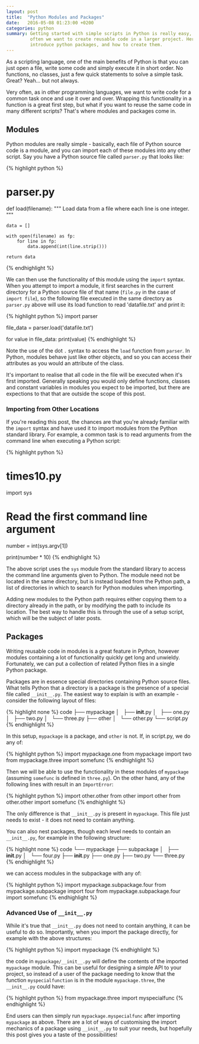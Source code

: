 ```yaml
---
layout: post
title:  "Python Modules and Packages"
date:   2016-05-08 01:23:00 +0200
categories: python
summary: Getting started with simple scripts in Python is really easy, but
         often we want to create reusable code in a larger project. Here we
         introduce python packages, and how to create them.
---
```


As a scripting language, one of the main benefits of Python is that you can just
open a file, write some code and simply execute it in short order. No functions,
no classes, just a few quick statements to solve a simple task. Great? Yeah...
but not always.

Very often, as in other programming languages, we want to write code for a
common task once and use it over and over. Wrapping this functionality in a
function is a great first step, but what if you want to reuse the same code in
many different scripts? That's where modules and packages come in.

## Modules

Python modules are really simple - basically, each file of Python source code is
a module, and you can import each of these modules into any other script. Say
you have a Python source file called `parser.py` that looks like:

{% highlight python %}
# parser.py

def load(filename):
    """
    Load data from a file where each line is one integer.
    """

    data = []

    with open(filename) as fp:
        for line in fp:
            data.append(int(line.strip()))

    return data
{% endhighlight %}

We can then use the functionality of this module using the `import` syntax.
When you attempt to import a module, it first searches in the current directory
for a Python source file of that name (`file.py` in the case of `import file`),
so the following file executed in the same directory as `parser.py` above will
use its load function to read 'datafile.txt' and print it:

{% highlight python %}
import parser

file_data = parser.load('datafile.txt')

for value in file_data:
    print(value)
{% endhighlight %}

Note the use of the dot `.` syntax to access the `load` function from `parser`.
In Python, modules behave just like other objects, and so you can access their
attributes as you would an attribute of the class.

It's important to realise that all code in the file will be executed when it's
first imported. Generally speaking you would only define functions, classes and
constant variables in modules you expect to be imported, but there are
expections to that that are outside the scope of this post.

### Importing from Other Locations

If you're reading this post, the chances are that you're already familiar with
the `import` syntax and have used it to import modules from the Python standard
library. For example, a common task is to read arguments from the command line
when executing a Python script:

{% highlight python %}
# times10.py

import sys

# Read the first command line argument
number = int(sys.argv[1])

print(number * 10)
{% endhighlight %}

The above script uses the `sys` module from the standard library to access the
command line arguments given to Python. The module need not be located in the
same directory, but is instead loaded from the Python path, a list of
directories in which to search for Python modules when importing.

Adding new modules to the Python path requires either copying them to a
directory already in the path, or by modifying the path to include its location.
The best way to handle this is through the use of a setup script, which will be
the subject of later posts.

## Packages

Writing reusable code in modules is a great feature in Python, however modules
containing a lot of functionality quickly get long and unwieldy. Fortunately, we
can put a collection of related Python files in a single Python package.

Packages are in essence special directories containing Python source files. What
tells Python that a directory is a package is the presence of a special file
called `__init__.py`. The easiest way to explain is with an example - consider
the following layout of files:

{% highlight none %}
code
├── mypackage
│   ├── __init__.py
│   ├── one.py
│   ├── two.py
│   └── three.py
├── other
│   └── other.py
└── script.py
{% endhighlight %}

In this setup, `mypackage` is a package, and `other` is not. If, in script.py,
we do any of:

{% highlight python %}
import mypackage.one
from mypackage import two
from mypackage.three import somefunc
{% endhighlight %}

Then we will be able to use the functionality in these modules of `mypackage`
(assuming `somefunc` is defined in `three.py`). On the other hand, any of the 
following lines with result in an `ImportError`:

{% highlight python %}
import other.other
from other import other
from other.other import somefunc
{% endhighlight %}

The only difference is that `__init__.py` is present in `mypackage`. This file
just needs to exist - it does not need to contain anything.

You can also nest packages, though each level needs to contain an `__init__.py`,
for example in the following structure:

{% highlight none %}
code
└── mypackage
    ├── subpackage
    │   ├── __init__.py
    │   └── four.py
    ├── __init__.py
    ├── one.py
    ├── two.py
    └── three.py
{% endhighlight %}

we can access modules in the subpackage with any of:

{% highlight python %}
import mypackage.subpackage.four
from mypackage.subpackage import four
from mypackage.subpackage.four import somefunc
{% endhighlight %}

### Advanced Use of `__init__.py`

While it's true that `__init__.py` does not need to contain anything, it can be
useful to do so. Importantly, when you import the package directly, for example
with the above structures:

{% highlight python %}
import mypackage
{% endhighlight %}

the code in `mypackage/__init__.py` will define the contents of the imported
`mypackage` module. This can be useful for designing a simple API to your
project, so instead of a user of the package needing to know that the function
`myspecialfunction` is in the module `mypackage.three`, the `__init__.py` could
have:

{% highlight python %}
from mypackage.three import myspecialfunc
{% endhighlight %}

End users can then simply run `mypackage.myspecialfunc` after importing
`mypackage` as above. There are a lot of ways of customising the import
mechanics of a package using `__init__.py` to suit your needs, but hopefully
this post gives you a taste of the possibilities!
